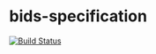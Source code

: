 # bids-specification

[![Build Status](https://travis-ci.com/bids-standard/bids-specification.svg?branch=master)](https://travis-ci.com/bids-standard/bids-specification)
